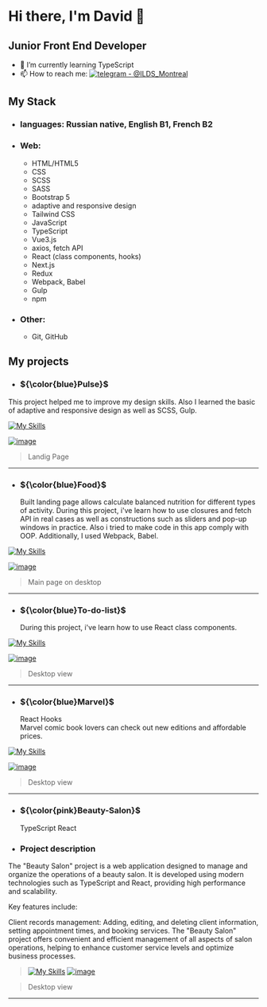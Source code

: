 # Hi there, I'm David 👋 


  ## Junior Front End Developer

- 🌱 I’m currently learning TypeScript
- 📫 How to reach me: [![telegram - @ILDS_Montreal](https://img.shields.io/badge/telegram-%40ILDS__Montreal-blue?logo=telegram&logoColor=bluelight)](https://t.me/ILDS_Montreal)
  
## My Stack

- ### languages: Russian native, English B1, French B2
- ###  Web:
 
  * HTML/HTML5
  * CSS
  * SCSS
  * SASS
  * Bootstrap 5
  * adaptive and responsive design
  * Tailwind CSS
  * JavaScript
  * TypeScript
  * Vue3.js
  * axios, fetch API
  * React (class components, hooks)
  * Next.js
  * Redux
  * Webpack, Babel
  * Gulp
  * npm
- ###  Other:
    * Git, GitHub

## My projects
- ### ${\color{blue}Pulse}$
This project helped me to improve my design skills.
Also I learned the basic of adaptive and responsive design 
as well as SCSS, Gulp.

[![My Skills](https://skillicons.dev/icons?i=js,html,css,figma,gulp)](https://skillicons.dev)

[![image](https://github.com/DavidP1983/DavidP1983/assets/40338951/ce400c91-d04c-4581-9f28-8500e4727adb)](https://davidp1983.github.io/Pulse/)
> Landig Page
-------

- ### ${\color{blue}Food}$
  Built landing page allows calculate balanced nutrition
  for different types of activity.
  During this project, i've learn how to use closures and fetch API in real cases as well as
  constructions such as sliders and pop-up windows in practice.
  Also i tried to make code in this app comply with OOP. Additionally, I used Webpack, Babel. 

[![My Skills](https://skillicons.dev/icons?i=js,html,css,webpack,babel)](https://skillicons.dev)


[![image](https://github.com/DavidP1983/DavidP1983/assets/40338951/9f1e201c-3532-469a-b268-84af4415d32e)](https://js-food-project.netlify.app/)
> Main page on desktop
-------

- ### ${\color{blue}To-do-list}$
  During this project, i've learn how to use React class components.
  
[![My Skills](https://skillicons.dev/icons?i=react)](https://skillicons.dev)
  
[![image](https://github.com/DavidP1983/DavidP1983/assets/40338951/cd655d50-7b2c-41f5-82ce-355e16305173)](https://react-employees-lists.netlify.app/)
 
  > Desktop view
-------

- ### ${\color{blue}Marvel}$
   React Hooks<br>
   Marvel comic book lovers can check out new editions and affordable prices.
  
[![My Skills](https://skillicons.dev/icons?i=react,redux)](https://skillicons.dev)

[![image](https://github.com/DavidP1983/DavidP1983/assets/40338951/90c974ed-30bc-4b63-8888-a1dbc50ed983)](https://react-marvel-pages.netlify.app/)

 > Desktop view
-------

  
- ### ${\color{pink}Beauty-Salon}$
   TypeScript React<br>

- ### Project description<br> 
The "Beauty Salon" project is a web application designed to manage and organize the operations of a beauty salon. It is developed using modern technologies such as TypeScript and React, providing high performance and scalability.

Key features include:

Client records management: Adding, editing, and deleting client information, setting appointment times, and booking services.
The "Beauty Salon" project offers convenient and efficient management of all aspects of salon operations, helping to enhance customer service levels and optimize business processes.

> [![My Skills](https://skillicons.dev/icons?i=react,ts)](https://skillicons.dev)
[![image](https://github.com/DavidP1983/React_TypeScript_Project/assets/40338951/fed9359c-aabb-4dfe-b08f-8d0a9738d0ba)](https://beauty-salon3.netlify.app/)

 > Desktop view
-------



